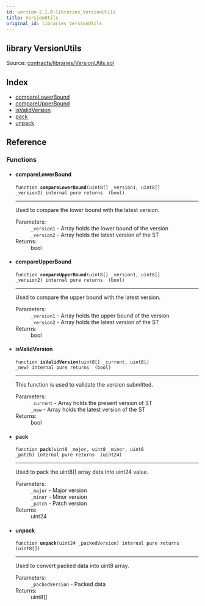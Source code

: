 ```yaml
---
id: version-2.1.0-libraries_VersionUtils
title: VersionUtils
original_id: libraries_VersionUtils
---
```


<div class="contract-doc"><div class="contract"><h2 class="contract-header"><span class="contract-kind">library</span> VersionUtils</h2><div class="source">Source: <a href="https://github.com/PolymathNetwork/polymath-core/blob/v2.1.0/contracts/libraries/VersionUtils.sol" target="_blank">contracts/libraries/VersionUtils.sol</a></div></div><div class="index"><h2>Index</h2><ul><li><a href="libraries_VersionUtils.html#compareLowerBound">compareLowerBound</a></li><li><a href="libraries_VersionUtils.html#compareUpperBound">compareUpperBound</a></li><li><a href="libraries_VersionUtils.html#isValidVersion">isValidVersion</a></li><li><a href="libraries_VersionUtils.html#pack">pack</a></li><li><a href="libraries_VersionUtils.html#unpack">unpack</a></li></ul></div><div class="reference"><h2>Reference</h2><div class="functions"><h3>Functions</h3><ul><li><div class="item function"><span id="compareLowerBound" class="anchor-marker"></span><h4 class="name">compareLowerBound</h4><div class="body"><code class="signature">function <strong>compareLowerBound</strong><span>(uint8[] _version1, uint8[] _version2) </span><span>internal </span><span>pure </span><span>returns  (bool) </span></code><hr/><div class="description"><p>Used to compare the lower bound with the latest version.</p></div><dl><dt><span class="label-parameters">Parameters:</span></dt><dd><div><code>_version1</code> - Array holds the lower bound of the version</div><div><code>_version2</code> - Array holds the latest version of the ST</div></dd><dt><span class="label-return">Returns:</span></dt><dd>bool</dd></dl></div></div></li><li><div class="item function"><span id="compareUpperBound" class="anchor-marker"></span><h4 class="name">compareUpperBound</h4><div class="body"><code class="signature">function <strong>compareUpperBound</strong><span>(uint8[] _version1, uint8[] _version2) </span><span>internal </span><span>pure </span><span>returns  (bool) </span></code><hr/><div class="description"><p>Used to compare the upper bound with the latest version.</p></div><dl><dt><span class="label-parameters">Parameters:</span></dt><dd><div><code>_version1</code> - Array holds the upper bound of the version</div><div><code>_version2</code> - Array holds the latest version of the ST</div></dd><dt><span class="label-return">Returns:</span></dt><dd>bool</dd></dl></div></div></li><li><div class="item function"><span id="isValidVersion" class="anchor-marker"></span><h4 class="name">isValidVersion</h4><div class="body"><code class="signature">function <strong>isValidVersion</strong><span>(uint8[] _current, uint8[] _new) </span><span>internal </span><span>pure </span><span>returns  (bool) </span></code><hr/><div class="description"><p>This function is used to validate the version submitted.</p></div><dl><dt><span class="label-parameters">Parameters:</span></dt><dd><div><code>_current</code> - Array holds the present version of ST</div><div><code>_new</code> - Array holds the latest version of the ST</div></dd><dt><span class="label-return">Returns:</span></dt><dd>bool</dd></dl></div></div></li><li><div class="item function"><span id="pack" class="anchor-marker"></span><h4 class="name">pack</h4><div class="body"><code class="signature">function <strong>pack</strong><span>(uint8 _major, uint8 _minor, uint8 _patch) </span><span>internal </span><span>pure </span><span>returns  (uint24) </span></code><hr/><div class="description"><p>Used to pack the uint8[] array data into uint24 value.</p></div><dl><dt><span class="label-parameters">Parameters:</span></dt><dd><div><code>_major</code> - Major version</div><div><code>_minor</code> - Minor version</div><div><code>_patch</code> - Patch version</div></dd><dt><span class="label-return">Returns:</span></dt><dd>uint24</dd></dl></div></div></li><li><div class="item function"><span id="unpack" class="anchor-marker"></span><h4 class="name">unpack</h4><div class="body"><code class="signature">function <strong>unpack</strong><span>(uint24 _packedVersion) </span><span>internal </span><span>pure </span><span>returns  (uint8[]) </span></code><hr/><div class="description"><p>Used to convert packed data into uint8 array.</p></div><dl><dt><span class="label-parameters">Parameters:</span></dt><dd><div><code>_packedVersion</code> - Packed data</div></dd><dt><span class="label-return">Returns:</span></dt><dd>uint8[]</dd></dl></div></div></li></ul></div></div></div>
